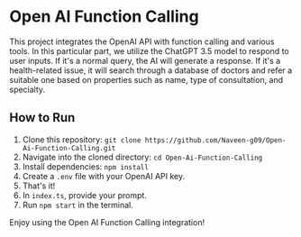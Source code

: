 # Open AI Function Calling

This project integrates the OpenAI API with function calling and various tools. In this particular part, we utilize the ChatGPT 3.5 model to respond to user inputs. If it's a normal query, the AI will generate a response. If it's a health-related issue, it will search through a database of doctors and refer a suitable one based on properties such as name, type of consultation, and specialty.

## How to Run

1. Clone this repository: `git clone https://github.com/Naveen-g09/Open-Ai-Function-Calling.git`
2. Navigate into the cloned directory: `cd Open-Ai-Function-Calling`
3. Install dependencies: `npm install`
4. Create a `.env` file with your OpenAI API key.
5. That's it! 
6. In `index.ts`, provide your prompt.
7. Run `npm start` in the terminal.

Enjoy using the Open AI Function Calling integration!
